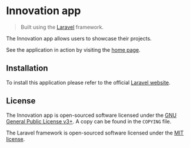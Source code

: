 # Innovation app

> Built using the [Laravel](https://github.com/laravel/laravel) framework.

The Innovation app allows users to showcase their projects.

See the application in action by visiting the [home page](https://www.sandbox.csun.edu/metalab/test/innovation).

## Installation

To install this application please refer to the official [Laravel website](https://laravel.com/docs/5.6).

## License

The Innovation app is open-sourced software licensed under the 
[GNU General Public License v3+](https://www.gnu.org/licenses/gpl.html). A copy can be found in the `COPYING` file.

The Laravel framework is open-sourced software licensed under the [MIT license](http://opensource.org/licenses/MIT).
